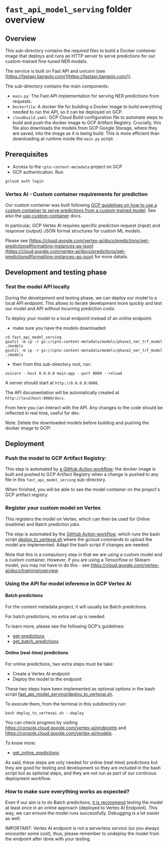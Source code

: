 # `fast_api_model_serving` folder overview

## Overview

This sub-directory contains the required files to build a Docker container image that deploys and runs an HTTP server to serve predictions for our custom-trained fine-tuned NER models.

The service is built on Fast API and uvicorn (see [https://fastapi.tiangolo.com/](https://fastapi.tiangolo.com/)).

The sub-directory contains the main components:
- `main.py`: The Fast API implementation for serving NER predictions from requests.
- `Dockerfile`: A docker file for building a Docker image to build everything needed to run the API, so it can be deployed on GCP.
- `cloudbuild.yaml`: GCP Cloud Build configuration file to automate steps to build and push the docker image to GCP Artifact Registry. Crucially, this file also downloads the models from GCP Google Storage, where they are saved, into the image as it is being build. This is more efficient than downloading at runtime inside the `main.py` script.

## Prerequisites
- Access to the `cpto-content-metadata` project on GCP
- GCP authentication. Run

```bash
gcloud auth login
```

### Vertex AI - Custom container requirements for prediction

Our custom container was built following [GCP guidelines on how to use a custom container to serve predictions from a custom-trained model](https://cloud.google.com/vertex-ai/docs/predictions/custom-container-requirements). See also the [use-custom-container](https://cloud.google.com/vertex-ai/docs/predictions/use-custom-container) docs.

In particular, GCP Vertex AI requires specific prediction request (input) and response (output) JSON format structures for custom ML models.

Please see [https://cloud.google.com/vertex-ai/docs/predictions/get-predictions#formatting-instances-as-json](https://cloud.google.com/vertex-ai/docs/predictions/get-predictions#formatting-instances-as-json) for more datails.



## Development and testing phase

### Test the model API locally

During the development and testing phase, we can deploy our model to a local API endpoint. This allows to iterate development more quickly and test our model and API without incurring prediction costs.

To deploy your model to a local endpoint instead of an online endpoint:

- make sure you have the models downloaded:

```shell
cd fast_api_model_serving
gsutil -m cp -r gs://cpto-content-metadata/models/phase1_ner_trf_model ./models
gsutil -m cp -r gs://cpto-content-metadata/models/phase2_ner_trf_model ./models
```

- then from this sub-directory root, run:

```shell
uvicorn --host 0.0.0.0 main:app --port 8080 --reload
```

A server should start at `http://0.0.0.0:8080`.

The API documentation will be automatically created at `http://localhost:8080/docs`.

From here you can interact with the API. Any changes to the code should be reflected in real time, useful for dev.

Note: Delete the downloaded models before building and pushing the docker image to GCP!


## Deployment

### Push the model to GCP Artifact Registry:

This step is automated by [a GitHub Action workflow](../.github/workflows/build-upload-model-api-gcp.yaml); the docker image is built and pushed to GCP Artifact Registry
when a change is pushed to any file in this `fast_api_model_serving` sub-directory.

When finished, you will be able to see the model container on the project's GCP artifact registry.


### Register your custom model on Vertex

This registers the model on Vertex, which can then be used for Online (realtime) and Batch prediction jobs.

The step is automated by the [GitHub Action workflow](../.github/workflows/build-upload-model-api-gcp.yaml), which runs the bash script [deploy_to_vertexai.sh](deploy_to_vertexai.sh_) where the gcloud commands to upload the model are implemented.
Adapt the bash script if changes are needed.

Note that this is a compulsory step in that we are using a custom model and a custom container. However, if you are using a Tensorflow or Sklearn model, you may not have to do this - see https://cloud.google.com/vertex-ai/docs/training/overview.



### Using the API for model inference in GCP Vertex AI

#### Batch predictions

For the content metadata project, it will usually be Batch predictions.

For batch predictions, no extra set up is needed.

To learn more, please see the following GCP's guidelines:
- [get-predictions](https://cloud.google.com/vertex-ai/docs/predictions/get-predictions)
- [get_batch_predictions](https://cloud.google.com/vertex-ai/docs/predictions/get-predictions#get_batch_predictions)


#### Online (real-time) predictions

For online predictions, two extra steps must be take:
- Create a Vertex AI endpoint
- Deploy the model to the endpoint

These two steps have been implemented as optional options in the bash script [fast_api_model_serving/deploy_to_vertexai.sh](fast_api_model_serving/deploy_to_vertexai.sh).

To execute them, from the terminal in this subdirectiry run:
```shell
bash deploy_to_vertexai.sh --deploy
```

You can check progress by visiting https://console.cloud.google.com/vertex-ai/endpoints and https://console.cloud.google.com/vertex-ai/models.

To know more:
- [get_online_predictions](https://cloud.google.com/vertex-ai/docs/predictions/get-predictions#get_online_predictions)

As said, these steps are only needed for online (real-time) predictions
but they are good for testing and development so they are included in the bash script but as optional steps, and they are not run as part of our continous deployment workflow.


### How to make sure everything works as expected?

Even if our aim is to do Batch predictions, [it is recommend](https://medium.com/google-cloud/google-vertex-ai-batch-predictions-ad7057d18d1f) testing the model at least once in an online approach (deployed to Vertex AI Endpoint). This way, we can ensure the model runs successfully. Debugging is a lot easier as well.

IMPORTANT: Vertex AI endpoint is not a serverless service (so you always encounter some cost), thus, please remember to undeploy the model from the endpoint after done with your testing.
